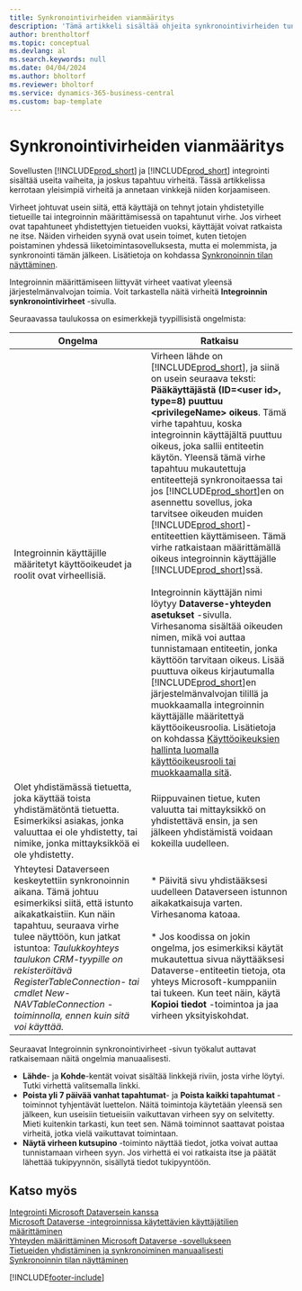 ```yaml
---
title: Synkronointivirheiden vianmääritys
description: 'Tämä artikkeli sisältää ohjeita synkronointivirheiden tunnistamista, määrittämistä ja ratkaisemista varten.'
author: brentholtorf
ms.topic: conceptual
ms.devlang: al
ms.search.keywords: null
ms.date: 04/04/2024
ms.author: bholtorf
ms.reviewer: bholtorf
ms.service: dynamics-365-business-central
ms.custom: bap-template
---
```

# <a name="troubleshoot-synchronization-errors"></a>Synkronointivirheiden vianmääritys

Sovellusten [!INCLUDE[prod_short](includes/prod_short.md)] ja [!INCLUDE[prod_short](includes/cds_long_md.md)] integrointi sisältää useita vaiheita, ja joskus tapahtuu virheitä. Tässä artikkelissa kerrotaan yleisimpiä virheitä ja annetaan vinkkejä niiden korjaamiseen.

Virheet johtuvat usein siitä, että käyttäjä on tehnyt jotain yhdistetyille tietueille tai integroinnin määrittämisessä on tapahtunut virhe. Jos virheet ovat tapahtuneet yhdistettyjen tietueiden vuoksi, käyttäjät voivat ratkaista ne itse. Näiden virheiden syynä ovat usein toimet, kuten tietojen poistaminen yhdessä liiketoimintasovelluksesta, mutta ei molemmista, ja synkronointi tämän jälkeen. Lisätietoja on kohdassa [Synkronoinnin tilan näyttäminen](admin-how-to-view-synchronization-status.md).

Integroinnin määrittämiseen liittyvät virheet vaativat yleensä järjestelmänvalvojan toimia. Voit tarkastella näitä virheitä **Integroinnin synkronointivirheet** -sivulla. 

Seuraavassa taulukossa on esimerkkejä tyypillisistä ongelmista:  

|Ongelma  |Ratkaisu  |
|---------|---------|
|Integroinnin käyttäjille määritetyt käyttöoikeudet ja roolit ovat virheellisiä. | Virheen lähde on [!INCLUDE[prod_short](includes/cds_long_md.md)], ja siinä on usein seuraava teksti: **Pääkäyttäjästä (ID=\<user id>, type=8) puuttuu \<privilegeName> oikeus**. Tämä virhe tapahtuu, koska integroinnin käyttäjältä puuttuu oikeus, joka sallii entiteetin käytön. Yleensä tämä virhe tapahtuu mukautettuja entiteettejä synkronoitaessa tai jos [!INCLUDE[prod_short](includes/cds_long_md.md)]en on asennettu sovellus, joka tarvitsee oikeuden muiden [!INCLUDE[prod_short](includes/cds_long_md.md)]-entiteettien käyttämiseen. Tämä virhe ratkaistaan määrittämällä oikeus integroinnin käyttäjälle [!INCLUDE[prod_short](includes/cds_long_md.md)]ssä.<br><br> Integroinnin käyttäjän nimi löytyy **Dataverse-yhteyden asetukset** -sivulla. Virhesanoma sisältää oikeuden nimen, mikä voi auttaa tunnistamaan entiteetin, jonka käyttöön tarvitaan oikeus. Lisää puuttuva oikeus kirjautumalla [!INCLUDE[prod_short](includes/cds_long_md.md)]en järjestelmänvalvojan tilillä ja muokkaamalla integroinnin käyttäjälle määritettyä käyttöoikeusroolia. Lisätietoja on kohdassa [Käyttöoikeuksien hallinta luomalla käyttöoikeusrooli tai muokkaamalla sitä](/power-platform/admin/create-edit-security-role). |
|Olet yhdistämässä tietuetta, joka käyttää toista yhdistämätöntä tietuetta. Esimerkiksi asiakas, jonka valuuttaa ei ole yhdistetty, tai nimike, jonka mittayksikköä ei ole yhdistetty. | Riippuvainen tietue, kuten valuutta tai mittayksikkö on yhdistettävä ensin, ja sen jälkeen yhdistämistä voidaan kokeilla uudelleen. |
|Yhteytesi Dataverseen keskeytettiin synkronoinnin aikana. Tämä johtuu esimerkiksi siitä, että istunto aikakatkaistiin. Kun näin tapahtuu, seuraava virhe tulee näyttöön, kun jatkat istuntoa: _Taulukkoyhteys taulukon CRM-tyypille on rekisteröitävä RegisterTableConnection- tai cmdlet New-NAVTableConnection -toiminnolla, ennen kuin sitä voi käyttää._|* Päivitä sivu yhdistääksesi uudelleen Dataverseen istunnon aikakatkaisuja varten. Virhesanoma katoaa.<br><br>* Jos koodissa on jokin ongelma, jos esimerkiksi käytät mukautettua sivua näyttääksesi Dataverse-entiteetin tietoja, ota yhteys Microsoft-kumppaniin tai tukeen. Kun teet näin, käytä **Kopioi tiedot** -toimintoa ja jaa virheen yksityiskohdat. |

Seuraavat Integroinnin synkronointivirheet -sivun työkalut auttavat ratkaisemaan näitä ongelmia manuaalisesti.  

* **Lähde**- ja **Kohde**-kentät voivat sisältää linkkejä riviin, josta virhe löytyi. Tutki virhettä valitsemalla linkki.  
* **Poista yli 7 päivää vanhat tapahtumat**- ja **Poista kaikki tapahtumat** -toiminnot tyhjentävät luettelon. Näitä toimintoja käytetään yleensä sen jälkeen, kun useisiin tietueisiin vaikuttavan virheen syy on selvitetty. Mieti kuitenkin tarkasti, kun teet sen. Nämä toiminnot saattavat poistaa virheitä, jotka vielä vaikuttavat toimintaan.
* **Näytä virheen kutsupino** -toiminto näyttää tiedot, jotka voivat auttaa tunnistamaan virheen syyn. Jos virhettä ei voi ratkaista itse ja päätät lähettää tukipyynnön, sisällytä tiedot tukipyyntöön.

## <a name="see-also"></a>Katso myös

[Integrointi Microsoft Dataversein kanssa](admin-prepare-dynamics-365-for-sales-for-integration.md)  
[Microsoft Dataverse -integroinnissa käytettävien käyttäjätilien määrittäminen](admin-setting-up-integration-with-dynamics-sales.md)  
[Yhteyden määrittäminen Microsoft Dataverse -sovellukseen](admin-how-to-set-up-a-dynamics-crm-connection.md)  
[Tietueiden yhdistäminen ja synkronoiminen manuaalisesti](admin-how-to-couple-and-synchronize-records-manually.md)  
[Synkronoinnin tilan näyttäminen](admin-how-to-view-synchronization-status.md)  


[!INCLUDE[footer-include](includes/footer-banner.md)]
